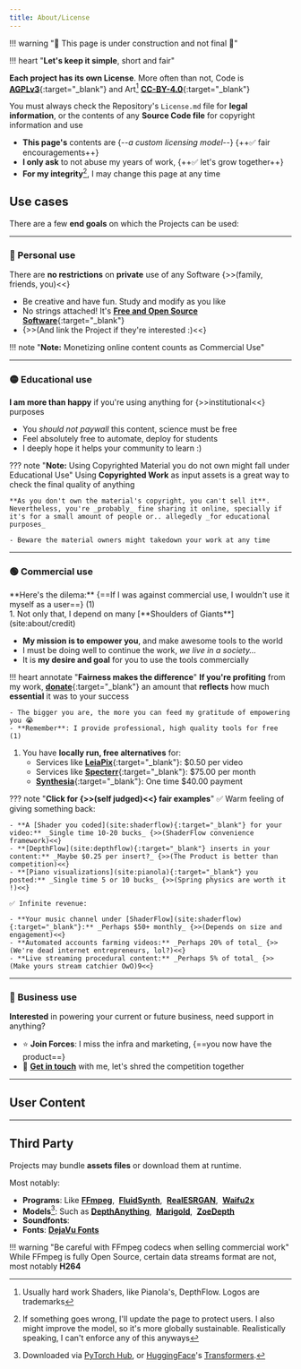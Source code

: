 ```yaml
---
title: About/License
---
```


!!! warning "🚧 This page is under construction and not final 🚧"

!!! heart "**Let's keep it simple**, short and fair"

**Each project has its own License**. More often than not, Code is [**AGPLv3**](https://www.tldrlegal.com/license/gnu-affero-general-public-license-v3-agpl-3-0){:target="_blank"} and Art[^art] [**CC-BY-4.0**](https://creativecommons.org/licenses/by/4.0/){:target="_blank"}

[^art]: Usually hard work Shaders, like Pianola's, DepthFlow. Logos are trademarks

You must always check the Repository's `License.md` file for **legal information**, or the contents of any **Source Code file** for copyright information and use

- **This page's** contents are {--_a custom licensing model_--} {++✅ fair encouragements++}
- **I only ask** to not abuse my years of work, {++✅ let's grow together++}
- **For my integrity**[^integrity], I may change this page at any time

[^integrity]: If something goes wrong, I'll update the page to protect users. I also might improve the model, so it's more globally sustainable. Realistically speaking, I can't enforce any of this anyways

## Use cases

There are a few **end goals** on which the Projects can be used:

<hr>

### 🔴 Personal use
There are **no restrictions** on **private** use of any Software {>>(family, friends, you)<<}

- Be creative and have fun. Study and modify as you like
- No strings attached! It's [**Free and Open Source Software**](https://en.wikipedia.org/wiki/Free_and_open-source_software){:target="_blank"}
- {>>(And link the Project if they're interested :)<<}

!!! note "**Note:** Monetizing online content counts as Commercial Use"

<hr>


### 🟡 Educational use
**I am more than happy** if you're using anything for {>>institutional<<} purposes

- You _should not paywall_ this content, science must be free
- Feel absolutely free to automate, deploy for students
- I deeply hope it helps your community to learn :)

??? note "**Note:** Using Copyrighted Material you do not own might fall under Educational Use"
    Using **Copyrighted Work** as input assets is a great way to check the final quality of anything

    **As you don't own the material's copyright, you can't sell it**. Nevertheless, you're _probably_ fine sharing it online, specially if it's for a small amount of people or.. allegedly _for educational purposes_

    - Beware the material owners might takedown your work at any time


<hr>


### 🟢 Commercial use
<div class="annotate" markdown>
**Here's the dilema:** {==If I was against commercial use, I wouldn't use it myself as a user==} (1)
</div>
1.   Not only that, I depend on many [**Shoulders of Giants**](site:about/credit)
<div/>

- **My mission is to empower you**, and make awesome tools to the world
- I must be doing well to continue the work, _we live in a society..._
- It is **my desire and goal** for you to use the tools commercially

!!! heart annotate "**Fairness makes the difference**"
    **If you're profiting** from my work, [**donate**](site:about/sponsors){:target="_blank"} an amount that **reflects** how much **essential** it was to your success

    - The bigger you are, the more you can feed my gratitude of empowering you 😭
    - **Remember**: I provide professional, high quality tools for free (1)

1.  You have **locally run, free alternatives** for:
    - Services like [**LeiaPix**](https://www.immersity.ai/){:target="_blank"}: $0.50 per video
    - Services like [**Specterr**](https://specterr.com/pricing/){:target="_blank"}: $75.00 per month
    - [**Synthesia**](https://synthesiagame.com/){:target="_blank"}: One time $40.00 payment

??? note "**Click for {>>(self judged)<<} fair examples**"
    ✅ Warm feeling of giving something back:

    - **A [Shader you coded](site:shaderflow){:target="_blank"} for your video:** _Single time 10-20 bucks_ {>>(ShaderFlow convenience framework)<<}
    - **[DepthFlow](site:depthflow){:target="_blank"} inserts in your content:** _Maybe $0.25 per insert?_ {>>(The Product is better than competition)<<}
    - **[Piano visualizations](site:pianola){:target="_blank"} you posted:** _Single time 5 or 10 bucks_ {>>(Spring physics are worth it !)<<}

    ✅ Infinite revenue:

    - **Your music channel under [ShaderFlow](site:shaderflow){:target="_blank"}:** _Perhaps $50+ monthly_ {>>(Depends on size and engagement)<<}
    - **Automated accounts farming videos:** _Perhaps 20% of total_ {>>(We're dead internet entrepreneurs, lol?)<<}
    - **Live streaming procedural content:** _Perhaps 5% of total_ {>>(Make yours stream catchier OwO)9<<}

<hr>

### 🔵 Business use
**Interested** in powering your current or future business, need support in anything?

- ⭐️ **Join Forces**: I miss the infra and marketing, {==you now have the product==}
- 🚀 [**Get in touch**](site:about/contact) with me, let's shred the competition together

<hr>

## User Content

<hr>

## Third Party

Projects may bundle **assets files** or download them at runtime.

Most notably:

- **Programs**: Like [**FFmpeg**](https://ffmpeg.org/), &nbsp;[**FluidSynth**](https://www.fluidsynth.org/), &nbsp;[**RealESRGAN**](https://github.com/xinntao/Real-ESRGAN-ncnn-vulkan), &nbsp;[**Waifu2x**](https://github.com/nihui/waifu2x-ncnn-vulkan)
- **Models**[^1]: Such as [**DepthAnything**](https://depth-anything.github.io/), &nbsp;[**Marigold**](https://marigoldmonodepth.github.io/), &nbsp;[**ZoeDepth**](https://github.com/isl-org/ZoeDepth)
- **Soundfonts**:
- **Fonts**: [**DejaVu Fonts**](https://dejavu-fonts.github.io/)

!!! warning "Be careful with FFmpeg codecs when selling commercial work"
    While FFmpeg is fully Open Source, certain data streams format are not, most notably **H264**

[^1]: Downloaded via [PyTorch Hub](https://pytorch.org/hub/), or [HuggingFace](https://huggingface.co/)'s [Transformers](https://huggingface.co/docs/transformers/index).
